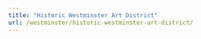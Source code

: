 ```yaml
---
title: "Historic Westminster Art District"
url: /westminster/historic-westminster-art-district/
---
```

